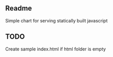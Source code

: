 ## Readme

Simple chart for serving statically built javascript

## TODO

Create sample index.html if html folder is empty
